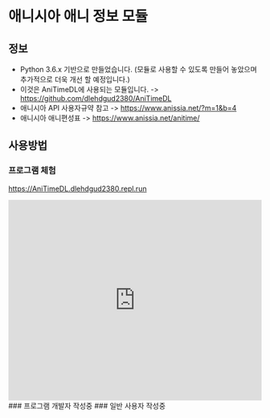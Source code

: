 # 애니시아 애니 정보 모듈
## 정보
* Python 3.6.x 기반으로 만들었습니다. (모듈로 사용할 수 있도록 만들어 놓았으며 추가적으로 더욱 개선 할 예정입니다.)
* 이것은 AniTimeDL에 사용되는 모듈입니다. -> https://github.com/dlehdgud2380/AniTimeDL
* 애니시아 API 사용자규약 참고 -> https://www.anissia.net/?m=1&b=4 
* 애니시아 애니편성표 -> https://www.anissia.net/anitime/
## 사용방법
### 프로그램 체험
https://AniTimeDL.dlehdgud2380.repl.run
<iframe height="400px" width="100%" src="https://repl.it/@dlehdgud2380/AniTimeDL?lite=true" scrolling="no" frameborder="no" allowtransparency="true" allowfullscreen="true" sandbox="allow-forms allow-pointer-lock allow-popups allow-same-origin allow-scripts allow-modals"></iframe>
### 프로그램 개발자
작성중
### 일반 사용자
작성중
